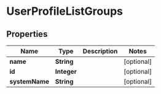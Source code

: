 # UserProfileListGroups

## Properties
Name | Type | Description | Notes
------------ | ------------- | ------------- | -------------
**name** | **String** |  |  [optional]
**id** | **Integer** |  |  [optional]
**systemName** | **String** |  |  [optional]

